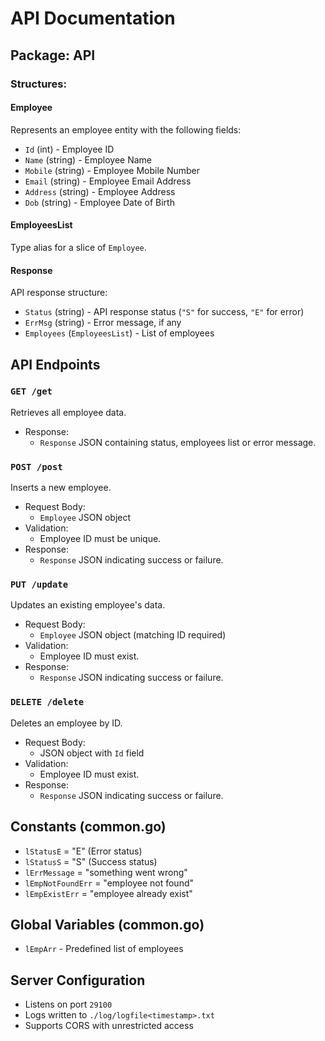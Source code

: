 # API Documentation

## Package: API

### Structures:
#### Employee
Represents an employee entity with the following fields:
- `Id` (int) - Employee ID
- `Name` (string) - Employee Name
- `Mobile` (string) - Employee Mobile Number
- `Email` (string) - Employee Email Address
- `Address` (string) - Employee Address
- `Dob` (string) - Employee Date of Birth

#### EmployeesList
Type alias for a slice of `Employee`.

#### Response
API response structure:
- `Status` (string) - API response status (`"S"` for success, `"E"` for error)
- `ErrMsg` (string) - Error message, if any
- `Employees` (`EmployeesList`) - List of employees

## API Endpoints

### `GET /get`
Retrieves all employee data.
- Response:
  - `Response` JSON containing status, employees list or error message.

### `POST /post`
Inserts a new employee.
- Request Body:
  - `Employee` JSON object
- Validation:
  - Employee ID must be unique.
- Response:
  - `Response` JSON indicating success or failure.

### `PUT /update`
Updates an existing employee's data.
- Request Body:
  - `Employee` JSON object (matching ID required)
- Validation:
  - Employee ID must exist.
- Response:
  - `Response` JSON indicating success or failure.

### `DELETE /delete`
Deletes an employee by ID.
- Request Body:
  - JSON object with `Id` field
- Validation:
  - Employee ID must exist.
- Response:
  - `Response` JSON indicating success or failure.

## Constants (common.go)
- `lStatusE` = "E" (Error status)
- `lStatusS` = "S" (Success status)
- `lErrMessage` = "something went wrong"
- `lEmpNotFoundErr` = "employee not found"
- `lEmpExistErr` = "employee already exist"

## Global Variables (common.go)
- `lEmpArr` - Predefined list of employees

## Server Configuration
- Listens on port `29100`
- Logs written to `./log/logfile<timestamp>.txt`
- Supports CORS with unrestricted access

